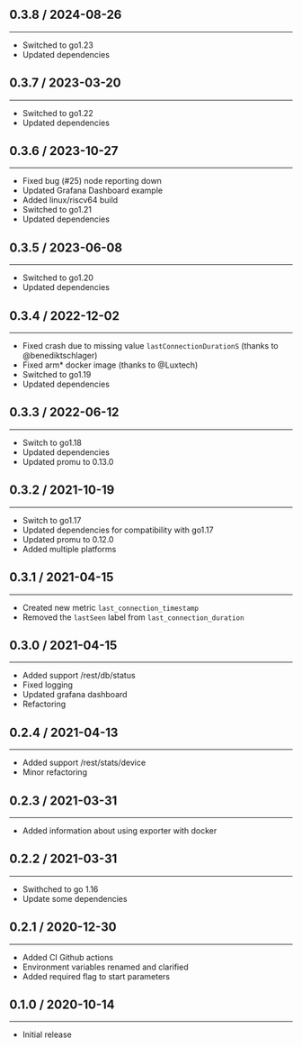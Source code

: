 ## 0.3.8 / 2024-08-26
---
* Switched to go1.23
* Updated dependencies
## 0.3.7 / 2023-03-20
---
* Switched to go1.22
* Updated dependencies

## 0.3.6 / 2023-10-27
---
* Fixed bug (#25) node reporting down
* Updated Grafana Dashboard example
* Added linux/riscv64 build
* Switched to go1.21
* Updated dependencies
## 0.3.5 / 2023-06-08
---
* Switched to go1.20
* Updated dependencies
## 0.3.4 / 2022-12-02
---
* Fixed crash due to missing value `lastConnectionDurationS` (thanks to @benediktschlager) 
* Fixed arm* docker image (thanks to @Luxtech)
* Switched to go1.19
* Updated dependencies
## 0.3.3 / 2022-06-12
---
* Switch to go1.18
* Updated dependencies
* Updated promu to 0.13.0

## 0.3.2 / 2021-10-19
---
* Switch to go1.17
* Updated dependencies for compatibility with go1.17
* Updated promu to 0.12.0
* Added multiple platforms 

## 0.3.1 / 2021-04-15
---
* Created new metric `last_connection_timestamp`
* Removed the `lastSeen` label from `last_connection_duration`

## 0.3.0 / 2021-04-15
---
* Added support /rest/db/status
* Fixed logging
* Updated grafana dashboard
* Refactoring

## 0.2.4 / 2021-04-13
---
* Added support /rest/stats/device
* Minor refactoring

## 0.2.3 / 2021-03-31
---
* Added information about using exporter with docker

## 0.2.2 / 2021-03-31
---
* Swithched to go 1.16
* Update some dependencies

## 0.2.1 / 2020-12-30
---
* Added CI Github actions
* Environment variables renamed and clarified
* Added required flag to start parameters

## 0.1.0 / 2020-10-14
---
* Initial release
